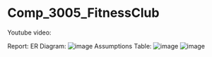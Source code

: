 # Comp_3005_FitnessClub
Youtube video: 

Report:
ER Diagram:
![image](https://github.com/Raagna/Comp_3005_FitnessClub/assets/68925066/671afbf1-4d6a-4c76-a9ed-597a246cab41)
Assumptions Table:
![image](https://github.com/Raagna/Comp_3005_FitnessClub/assets/68925066/b6d272a3-b83d-4e24-9171-f8faccd27964)
![image](https://github.com/Raagna/Comp_3005_FitnessClub/assets/68925066/1bbed827-9c54-4ab9-a26a-74e9f207ced7)


